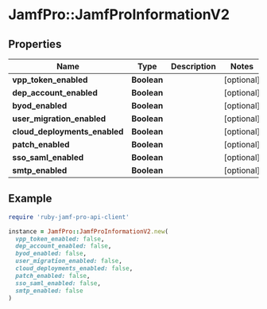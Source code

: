# JamfPro::JamfProInformationV2

## Properties

| Name | Type | Description | Notes |
| ---- | ---- | ----------- | ----- |
| **vpp_token_enabled** | **Boolean** |  | [optional] |
| **dep_account_enabled** | **Boolean** |  | [optional] |
| **byod_enabled** | **Boolean** |  | [optional] |
| **user_migration_enabled** | **Boolean** |  | [optional] |
| **cloud_deployments_enabled** | **Boolean** |  | [optional] |
| **patch_enabled** | **Boolean** |  | [optional] |
| **sso_saml_enabled** | **Boolean** |  | [optional] |
| **smtp_enabled** | **Boolean** |  | [optional] |

## Example

```ruby
require 'ruby-jamf-pro-api-client'

instance = JamfPro::JamfProInformationV2.new(
  vpp_token_enabled: false,
  dep_account_enabled: false,
  byod_enabled: false,
  user_migration_enabled: false,
  cloud_deployments_enabled: false,
  patch_enabled: false,
  sso_saml_enabled: false,
  smtp_enabled: false
)
```

